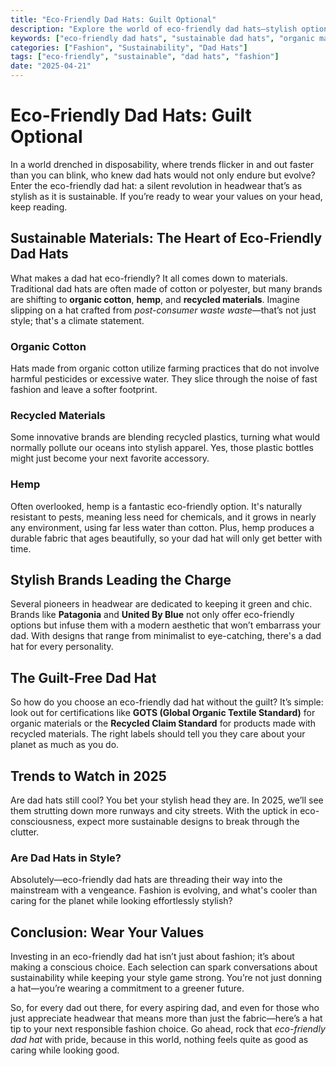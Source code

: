```yaml
---
title: "Eco-Friendly Dad Hats: Guilt Optional"
description: "Explore the world of eco-friendly dad hats—stylish options that help you look good while saving the planet."
keywords: ["eco-friendly dad hats", "sustainable dad hats", "organic materials", "recycled dad hats", "fashion", "environmentally friendly."]
categories: ["Fashion", "Sustainability", "Dad Hats"]
tags: ["eco-friendly", "sustainable", "dad hats", "fashion"]
date: "2025-04-21"
---
```


# Eco-Friendly Dad Hats: Guilt Optional

In a world drenched in disposability, where trends flicker in and out faster than you can blink, who knew dad hats would not only endure but evolve? Enter the eco-friendly dad hat: a silent revolution in headwear that’s as stylish as it is sustainable. If you’re ready to wear your values on your head, keep reading. 

## Sustainable Materials: The Heart of Eco-Friendly Dad Hats

What makes a dad hat eco-friendly? It all comes down to materials. Traditional dad hats are often made of cotton or polyester, but many brands are shifting to **organic cotton**, **hemp**, and **recycled materials**. Imagine slipping on a hat crafted from *post-consumer waste waste*—that’s not just style; that's a climate statement.

### Organic Cotton 

Hats made from organic cotton utilize farming practices that do not involve harmful pesticides or excessive water. They slice through the noise of fast fashion and leave a softer footprint. 

### Recycled Materials 

Some innovative brands are blending recycled plastics, turning what would normally pollute our oceans into stylish apparel. Yes, those plastic bottles might just become your next favorite accessory.

### Hemp 

Often overlooked, hemp is a fantastic eco-friendly option. It's naturally resistant to pests, meaning less need for chemicals, and it grows in nearly any environment, using far less water than cotton. Plus, hemp produces a durable fabric that ages beautifully, so your dad hat will only get better with time.

## Stylish Brands Leading the Charge

Several pioneers in headwear are dedicated to keeping it green and chic. Brands like **Patagonia** and **United By Blue** not only offer eco-friendly options but infuse them with a modern aesthetic that won’t embarrass your dad. With designs that range from minimalist to eye-catching, there's a dad hat for every personality.

## The Guilt-Free Dad Hat

So how do you choose an eco-friendly dad hat without the guilt? It’s simple: look out for certifications like **GOTS (Global Organic Textile Standard)** for organic materials or the **Recycled Claim Standard** for products made with recycled materials. The right labels should tell you they care about your planet as much as you do.

## Trends to Watch in 2025

Are dad hats still cool? You bet your stylish head they are. In 2025, we’ll see them strutting down more runways and city streets. With the uptick in eco-consciousness, expect more sustainable designs to break through the clutter.

### Are Dad Hats in Style?

Absolutely—eco-friendly dad hats are threading their way into the mainstream with a vengeance. Fashion is evolving, and what's cooler than caring for the planet while looking effortlessly stylish?

## Conclusion: Wear Your Values

Investing in an eco-friendly dad hat isn’t just about fashion; it’s about making a conscious choice. Each selection can spark conversations about sustainability while keeping your style game strong. You’re not just donning a hat—you’re wearing a commitment to a greener future.

So, for every dad out there, for every aspiring dad, and even for those who just appreciate headwear that means more than just the fabric—here’s a hat tip to your next responsible fashion choice. Go ahead, rock that *eco-friendly dad hat* with pride, because in this world, nothing feels quite as good as caring while looking good.